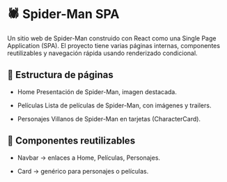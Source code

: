 # 🕷️ Spider-Man SPA

Un sitio web de Spider-Man construido con React como una Single Page Application (SPA). El proyecto tiene varias páginas internas, componentes reutilizables y navegación rápida usando renderizado condicional.

## 📌 Estructura de páginas

- Home
  Presentación de Spider-Man, imagen destacada.

- Películas
  Lista de películas de Spider-Man, con imágenes y trailers.

- Personajes
  Villanos de Spider-Man en tarjetas (CharacterCard).

## 📌 Componentes reutilizables

- Navbar → enlaces a Home, Películas, Personajes.

- Card → genérico para personajes o películas.
